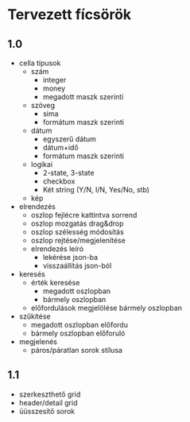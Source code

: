 # Tervezett fícsörök

## 1.0

* cella típusok
  * szám 
    * integer
    * money
    * megadott maszk szerinti
  * szöveg
    * sima
    * formátum maszk szerinti  
  * dátum
    * egyszerű dátum
    * dátum+idő
    * formátum maszk szerinti 
  * logikai
    * 2-state, 3-state
    * checkbox
    * Két string (Y/N, I/N, Yes/No, stb)
  * kép    
* elrendezés
  * oszlop fejlécre kattintva sorrend
  * oszlop mozgatás drag&drop
  * oszlop szélesség módosítás
  * oszlop rejtése/megjelenítése
  * elrendezés leíró 
    * lekérése json-ba
    * visszaállítás json-ból
* keresés 
  * érték keresése 
    * megadott oszlopban
    * bármely oszlopban  
  * előfordulások megjelölése bármely oszlopban
* szűkítése
  * megadott oszlopban előfordu
  * bármely oszlopban előforuló
* megjelenés
  * páros/páratlan sorok stílusa
  
## 1.1

* szerkeszthető grid
* header/detail grid
* üüsszesítő sorok


 
